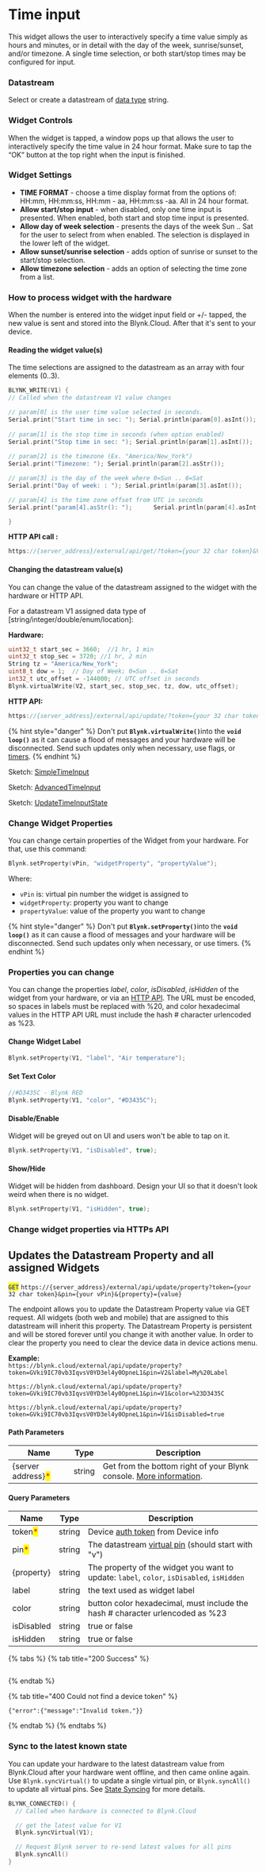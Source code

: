 # Time input

This widget allows the user to interactively specify a time value simply as hours and minutes, or in detail with the day of the week, sunrise/sunset, and/or timezone. A single time selection, or both start/stop times may be configured for input.

### Datastream

Select or create a datastream of [data type](../../blynk.console/templates/datastreams/datastreams-common-settings/data-type.md) string.

### Widget Controls

When the widget is tapped, a window pops up that allows the user to interactively specify the time value in 24 hour format. Make sure to tap the “OK” button at the top right when the input is finished.

### Widget Settings

* **TIME FORMAT** - choose a time display format from the options of:  HH:mm, HH:mm:ss, HH:mm - aa, HH:mm:ss -aa. All in 24 hour format.
* **Allow start/stop input** - when disabled, only one time input is presented. When enabled, both start and stop time input is presented.
* **Allow day of week selection** - presents the days of the week Sun .. Sat for the user to select from when enabled. The selection is displayed in the lower left of the widget.
* **Allow sunset/sunrise selection** - adds option of sunrise or sunset to the start/stop selection.
* **Allow timezone selection** - adds an option of selecting the time zone from a list.

### How to process widget with the hardware

When the number is entered into the widget input field or +/- tapped, the new value is sent and stored into the Blynk.Cloud. After that it's sent to your device.

#### Reading the widget value(s)

The time selections are assigned to the datastream as an array with four elements (0..3).

```cpp
BLYNK_WRITE(V1) {
// Called when the datastream V1 value changes

// param[0] is the user time value selected in seconds.
Serial.print("Start time in sec: "); Serial.println(param[0].asInt());
  
// param[1] is the stop time in seconds (when option enabled)
Serial.print("Stop time in sec: "); Serial.println(param[1].asInt());
  
// param[2] is the timezone (Ex. "America/New_York")
Serial.print("Timezone: "); Serial.println(param[2].asStr());

// param[3] is the day of the week where 0=Sun .. 6=Sat
Serial.print("Day of week: : "); Serial.println(param[3].asInt());

// param[4] is the time zone offset from UTC in seconds
Serial.print("param[4].asStr(): ");      Serial.println(param[4].asInt());

}
```

**HTTP API call :**

```cpp
https://{server_address}/external/api/get/?token={your 32 char token}&V1
```

#### Changing the datastream value(s)

You can change the value of the datastream assigned to the widget with the hardware or HTTP API.

For a datastream V1 assigned data type of \[string/integer/double/enum/location]:

**Hardware:**

```cpp
uint32_t start_sec = 3660;  //1 hr, 1 min
uint32_t stop_sec = 3720; //1 hr, 2 min
String tz = "America/New_York";
uint8_t dow = 1;  // Day of Week; 0=Sun .. 6=Sat
int32_t utc_offset = -144000; // UTC offset in seconds
Blynk.virtualWrite(V2, start_sec, stop_sec, tz, dow, utc_offset);
```

**HTTP API:**

```cpp
https://{server_address}/external/api/update/?token={your 32 char token}&V1=3660&V1=3720&V1=America/New_York&V1=1&V1=-144000
```

{% hint style="danger" %}
Don't put **`Blynk.virtualWrite()`**&#x69;nto the **`void loop()`** as it can cause a flood of messages and your hardware will be disconnected. Send such updates only when necessary, use flags, or [timers](../../blynk.edgent-firmware-api/blynk-timer.md).
{% endhint %}



Sketch:  [SimpleTimeInput](https://github.com/blynkkk/blynk-library/tree/master/examples/Widgets/TimeInput/SimpleTimeInput)

Sketch:  [AdvancedTimeInput](https://github.com/blynkkk/blynk-library/tree/master/examples/Widgets/TimeInput/AdvancedTimeInput)

Sketch:  [UpdateTimeInputState](https://github.com/blynkkk/blynk-library/tree/master/examples/Widgets/TimeInput/UpdateTimeInputState)



### Change Widget Properties

You can change certain properties of the Widget from your hardware. For that, use this command:&#x20;

```cpp
Blynk.setProperty(vPin, "widgetProperty", "propertyValue"); 
```

Where:&#x20;

* `vPin` is: virtual pin number the widget is assigned to
* `widgetProperty`: property you want to change
* `propertyValue`: value of the property you want to change

{% hint style="danger" %}
Don't put **`Blynk.setProperty()`**&#x69;nto the **`void loop()`** as it can cause a flood of messages and your hardware will be disconnected. Send such updates only when necessary, or use timers.
{% endhint %}



### Properties you can change

You can change the properties _label_, _color_, _isDisabled_, _isHidden_ of the widget from your hardware, or via an [HTTP API](broken-reference). The URL must be encoded, so spaces in labels must be replaced with %20, and color hexadecimal values in the HTTP API URL must include the hash # character urlencoded as %23.&#x20;

#### **Change Widget Label**

```cpp
Blynk.setProperty(V1, "label", "Air temperature");
```

#### **Set Text Color**

```cpp
//#D3435C - Blynk RED 
Blynk.setProperty(V1, "color", "#D3435C");
```

#### **Disable/Enable**

Widget will be greyed out on UI and users won't be able to tap on it.

```cpp
Blynk.setProperty(V1, "isDisabled", true);
```

#### **Show/Hide**

Widget will be hidden from dashboard. Design your UI so that it doesn't look weird when there is no widget.

```cpp
Blynk.setProperty(V1, "isHidden", true);
```

### Change widget properties via HTTPs API

## Updates the Datastream Property and all assigned Widgets

<mark style="color:blue;">`GET`</mark> `https://{server_address}/external/api/update/property?token={your 32 char token}&pin={your vPin}&{property}={value}`

The endpoint allows you to update the Datastream Property value via GET request. All widgets (both web and mobile) that are assigned to this datastream will inherit this property. The Datastream Property is persistent and will be stored forever until you change it with another value. In order to clear the property you need to clear the device data in device actions menu.

**Example:**\
`https://blynk.cloud/external/api/update/property?token=GVki9IC70vb3IqvsV0YD3el4y0OpneL1&pin=V2&label=My%20Label`

`https://blynk.cloud/external/api/update/property?token=GVki9IC70vb3IqvsV0YD3el4y0OpneL1&pin=V1&color=%23D3435C`

`https://blynk.cloud/external/api/update/property?token=GVki9IC70vb3IqvsV0YD3el4y0OpneL1&pin=V1&isDisabled=true`

#### Path Parameters

| Name                                               | Type   | Description                                                                                                                 |
| -------------------------------------------------- | ------ | --------------------------------------------------------------------------------------------------------------------------- |
| {server address}<mark style="color:red;">\*</mark> | string | Get from the bottom right of your Blynk console. [More information](../../blynk.cloud/device-https-api/troubleshooting.md). |

#### Query Parameters

| Name                                    | Type   | Description                                                                                                    |
| --------------------------------------- | ------ | -------------------------------------------------------------------------------------------------------------- |
| token<mark style="color:red;">\*</mark> | string | Device [auth token](../../concepts/device.md#authtoken) from Device info                                       |
| pin<mark style="color:red;">\*</mark>   | string | The datastream [virtual pin](../../blynk.console/templates/datastreams/virtual-pin.md) (should start with "v") |
| {property}                              | string | The property of the widget you want to update: `label`, `color`, `isDisabled`, `isHidden`                      |
| label                                   | string | the text used as widget label                                                                                  |
| color                                   | string | button color hexadecimal, must include the hash # character urlencoded as %23                                  |
| isDisabled                              | string | true or false                                                                                                  |
| isHidden                                | string | true or false                                                                                                  |

{% tabs %}
{% tab title="200 Success" %}
```
```
{% endtab %}

{% tab title="400 Could not find a device token" %}
```
{"error":{"message":"Invalid token."}}
```
{% endtab %}
{% endtabs %}

### **Sync to the latest known state**&#x20;

You can update your hardware to the latest datastream value from Blynk.Cloud after your hardware went offline, and then came online again. Use `Blynk.syncVirtual()` to update a single virtual pin, or `Blynk.syncAll()` to update all virtual pins. See [State Syncing](../../blynk.edgent-firmware-api/state-syncing.md) for more details.

```cpp
BLYNK_CONNECTED() { 
  // Called when hardware is connected to Blynk.Cloud  

  // get the latest value for V1
  Blynk.syncVirtual(V1); 

  // Request Blynk server to re-send latest values for all pins
  Blynk.syncAll()
}
```
